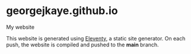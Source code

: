 # georgejkaye.github.io

My website

This website is generated using [Eleventy](https://www.11ty.dev/), a static site generator.
On each push, the website is compiled and pushed to the **main** branch.
